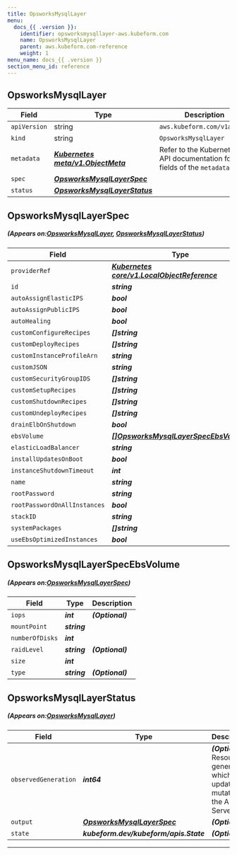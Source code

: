 ```yaml
---
title: OpsworksMysqlLayer
menu:
  docs_{{ .version }}:
    identifier: opsworksmysqllayer-aws.kubeform.com
    name: OpsworksMysqlLayer
    parent: aws.kubeform.com-reference
    weight: 1
menu_name: docs_{{ .version }}
section_menu_id: reference
---
```


## OpsworksMysqlLayer
| Field | Type | Description |
| ------ | ----- | ----------- |
| `apiVersion` | string | `aws.kubeform.com/v1alpha1` |
|    `kind` | string | `OpsworksMysqlLayer` |
| `metadata` | ***[Kubernetes meta/v1.ObjectMeta](https://kubernetes.io/docs/reference/generated/kubernetes-api/v1.13/#objectmeta-v1-meta)***|Refer to the Kubernetes API documentation for the fields of the `metadata` field.|
| `spec` | ***[OpsworksMysqlLayerSpec](#OpsworksMysqlLayerSpec)***||
| `status` | ***[OpsworksMysqlLayerStatus](#OpsworksMysqlLayerStatus)***||
## OpsworksMysqlLayerSpec
##### (Appears on:[OpsworksMysqlLayer](#OpsworksMysqlLayer), [OpsworksMysqlLayerStatus](#OpsworksMysqlLayerStatus))
| Field | Type | Description |
| ------ | ----- | ----------- |
| `providerRef` | ***[Kubernetes core/v1.LocalObjectReference](https://kubernetes.io/docs/reference/generated/kubernetes-api/v1.13/#localobjectreference-v1-core)***||
| `id` | ***string***||
| `autoAssignElasticIPS` | ***bool***| ***(Optional)*** |
| `autoAssignPublicIPS` | ***bool***| ***(Optional)*** |
| `autoHealing` | ***bool***| ***(Optional)*** |
| `customConfigureRecipes` | ***[]string***| ***(Optional)*** |
| `customDeployRecipes` | ***[]string***| ***(Optional)*** |
| `customInstanceProfileArn` | ***string***| ***(Optional)*** |
| `customJSON` | ***string***| ***(Optional)*** |
| `customSecurityGroupIDS` | ***[]string***| ***(Optional)*** |
| `customSetupRecipes` | ***[]string***| ***(Optional)*** |
| `customShutdownRecipes` | ***[]string***| ***(Optional)*** |
| `customUndeployRecipes` | ***[]string***| ***(Optional)*** |
| `drainElbOnShutdown` | ***bool***| ***(Optional)*** |
| `ebsVolume` | ***[[]OpsworksMysqlLayerSpecEbsVolume](#OpsworksMysqlLayerSpecEbsVolume)***| ***(Optional)*** |
| `elasticLoadBalancer` | ***string***| ***(Optional)*** |
| `installUpdatesOnBoot` | ***bool***| ***(Optional)*** |
| `instanceShutdownTimeout` | ***int***| ***(Optional)*** |
| `name` | ***string***| ***(Optional)*** |
| `rootPassword` | ***string***| ***(Optional)*** |
| `rootPasswordOnAllInstances` | ***bool***| ***(Optional)*** |
| `stackID` | ***string***||
| `systemPackages` | ***[]string***| ***(Optional)*** |
| `useEbsOptimizedInstances` | ***bool***| ***(Optional)*** |
## OpsworksMysqlLayerSpecEbsVolume
##### (Appears on:[OpsworksMysqlLayerSpec](#OpsworksMysqlLayerSpec))
| Field | Type | Description |
| ------ | ----- | ----------- |
| `iops` | ***int***| ***(Optional)*** |
| `mountPoint` | ***string***||
| `numberOfDisks` | ***int***||
| `raidLevel` | ***string***| ***(Optional)*** |
| `size` | ***int***||
| `type` | ***string***| ***(Optional)*** |
## OpsworksMysqlLayerStatus
##### (Appears on:[OpsworksMysqlLayer](#OpsworksMysqlLayer))
| Field | Type | Description |
| ------ | ----- | ----------- |
| `observedGeneration` | ***int64***| ***(Optional)*** Resource generation, which is updated on mutation by the API Server.|
| `output` | ***[OpsworksMysqlLayerSpec](#OpsworksMysqlLayerSpec)***| ***(Optional)*** |
| `state` | ***kubeform.dev/kubeform/apis.State***| ***(Optional)*** |
---
